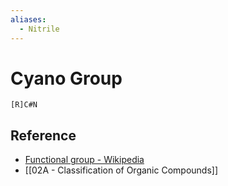 ```yaml
---
aliases:
  - Nitrile
---
```


# Cyano Group

```smiles
[R]C#N
```

## Reference

- [Functional group - Wikipedia](https://en.wikipedia.org/wiki/Functional_group)
- [[02A - Classification of Organic Compounds]]
